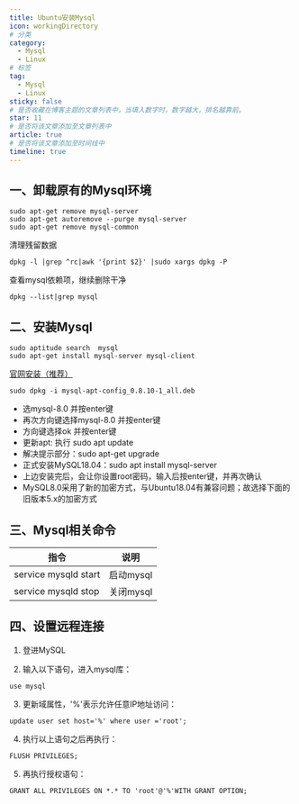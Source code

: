 ```yaml
---
title: Ubuntu安装Mysql
icon: workingDirectory
# 分类
category:
  - Mysql
  - Linux
# 标签
tag:
  - Mysql
  - Linux
sticky: false
# 是否收藏在博客主题的文章列表中，当填入数字时，数字越大，排名越靠前。
star: 11
# 是否将该文章添加至文章列表中
article: true
# 是否将该文章添加至时间线中
timeline: true
---
```

## 一、卸载原有的Mysql环境

```shell
sudo apt-get remove mysql-server
sudo apt-get autoremove --purge mysql-server
sudo apt-get remove mysql-common
```

清理残留数据

```shell
dpkg -l |grep ^rc|awk '{print $2}' |sudo xargs dpkg -P
```

查看mysql依赖项，继续删除干净

```shell
dpkg --list|grep mysql
```

## 二、安装Mysql

```shell
sudo aptitude search  mysql
sudo apt-get install mysql-server mysql-client
```

[官网安装（推荐）](https://dev.mysql.com/downloads/repo/apt/)

```shell
sudo dpkg -i mysql-apt-config_0.8.10-1_all.deb
```

- 选mysql-8.0 并按enter键
- 再次方向键选择mysql-8.0 并按enter键
- 方向键选择ok 并按enter键
- 更新apt: 执行 sudo apt update
- 解决提示部分：sudo apt-get upgrade
- 正式安装MySQL18.04：sudo apt install mysql-server
- 上边安装完后，会让你设置root密码，输入后按enter键，并再次确认
- MySQL8.0采用了新的加密方式，与Ubuntu18.04有兼容问题；故选择下面的旧版本5.x的加密方式

## 三、Mysql相关命令

| 指令                 | 说明      |
| -------------------- | --------- |
| service mysqld start | 启动mysql |
| service mysqld stop  | 关闭mysql |

## 四、设置远程连接

1. 登进MySQL
   
2. 输入以下语句，进入mysql库：
```shell
use mysql
```
3. 更新域属性，'%'表示允许任意IP地址访问：
```shell
update user set host='%' where user ='root';
```
4. 执行以上语句之后再执行：
```shell
FLUSH PRIVILEGES;
```
5. 再执行授权语句：
```shell
GRANT ALL PRIVILEGES ON *.* TO 'root'@'%'WITH GRANT OPTION;
```
